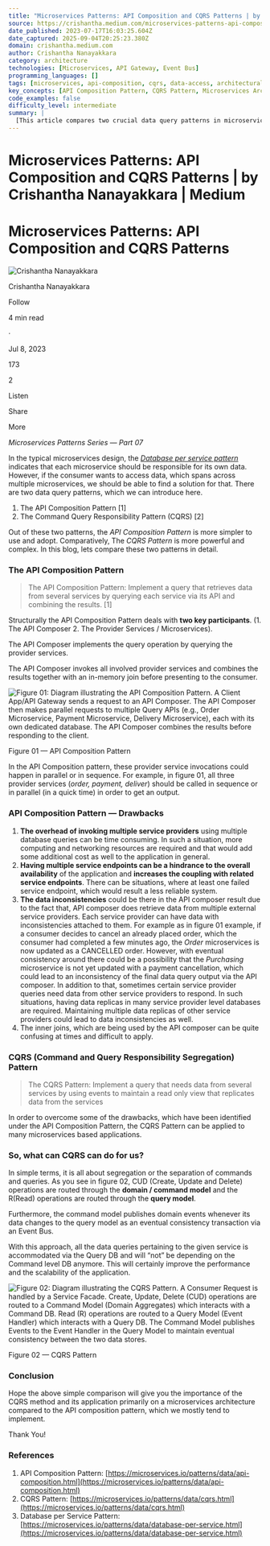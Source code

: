 ```yaml
---
title: "Microservices Patterns: API Composition and CQRS Patterns | by Crishantha Nanayakkara | Medium"
source: https://crishantha.medium.com/microservices-patterns-api-composition-pattern-27040cae5bd3
date_published: 2023-07-17T16:03:25.604Z
date_captured: 2025-09-04T20:25:23.380Z
domain: crishantha.medium.com
author: Crishantha Nanayakkara
category: architecture
technologies: [Microservices, API Gateway, Event Bus]
programming_languages: []
tags: [microservices, api-composition, cqrs, data-access, architectural-patterns, distributed-systems, event-driven, eventual-consistency, query-optimization]
key_concepts: [API Composition Pattern, CQRS Pattern, Microservices Architecture, Database per Service Pattern, Eventual Consistency, Command Query Separation, Domain Events, Event Bus]
code_examples: false
difficulty_level: intermediate
summary: |
  [This article compares two crucial data query patterns in microservices architecture: API Composition and CQRS. It begins by highlighting the challenge of accessing data across multiple services, a common scenario with the "Database per service" pattern. The API Composition pattern is introduced as a simpler approach where an API Composer queries multiple services and combines results. However, the article details its drawbacks, including performance overhead, increased coupling, and data inconsistency issues. Conversely, the CQRS pattern is presented as a more powerful solution that segregates command (CUD) and query (Read) operations, using an Event Bus to maintain a read-only view for queries. This separation enhances performance, scalability, and addresses some of the consistency challenges faced by API Composition.]
---
```

# Microservices Patterns: API Composition and CQRS Patterns | by Crishantha Nanayakkara | Medium

# Microservices Patterns: API Composition and CQRS Patterns

![Crishantha Nanayakkara](https://miro.medium.com/v2/resize:fill:64:64/1*-wTKneSqkgll9CvONKLAow.jpeg)

Crishantha Nanayakkara

Follow

4 min read

·

Jul 8, 2023

173

2

Listen

Share

More

_Microservices Patterns Series — Part 07_

In the typical microservices design, the [_Database per service pattern_](https://microservices.io/patterns/data/database-per-service.html) indicates that each microservice should be responsible for its own data. However, if the consumer wants to access data, which spans across multiple microservices, we should be able to find a solution for that. There are two data query patterns, which we can introduce here.

1.  The API Composition Pattern \[1\]
2.  The Command Query Responsibility Pattern (CQRS) \[2\]

Out of these two patterns, the _API Composition Pattern_ is more simpler to use and adopt. Comparatively, The _CQRS Pattern_ is more powerful and complex. In this blog, lets compare these two patterns in detail.

### The API Composition Pattern

> The API Composition Pattern: Implement a query that retrieves data from several services by querying each service via its API and combining the results. \[1\]

Structurally the API Composition Pattern deals with **two key participants**. (1. The API Composer 2. The Provider Services / Microservices).

The API Composer implements the query operation by querying the provider services.

The API Composer invokes all involved provider services and combines the results together with an in-memory join before presenting to the consumer.

![Figure 01: Diagram illustrating the API Composition Pattern. A Client App/API Gateway sends a request to an API Composer. The API Composer then makes parallel requests to multiple Query APIs (e.g., Order Microservice, Payment Microservice, Delivery Microservice), each with its own dedicated database. The API Composer combines the results before responding to the client.](https://miro.medium.com/v2/resize:fit:700/1*0DzTc9L1CWBJmWV07VWRsA.png)

Figure 01 — API Composition Pattern

In the API Composition pattern, these provider service invocations could happen in parallel or in sequence. For example, in figure 01, all three provider services (_order, payment, deliver_) should be called in sequence or in parallel (in a quick time) in order to get an output.

### API Composition Pattern — Drawbacks

1.  **The overhead of invoking multiple service providers** using multiple database queries can be time consuming. In such a situation, more computing and networking resources are required and that would add some additional cost as well to the application in general.
2.  **Having multiple service endpoints can be a hindrance to the overall availability** of the application and **increases the coupling with related service endpoints**. There can be situations, where at least one failed service endpoint, which would result a less reliable system.
3.  **The data inconsistencies** could be there in the API composer result due to the fact that, API composer does retrieve data from multiple external service providers. Each service provider can have data with inconsistencies attached to them. For example as in figure 01 example, if a consumer decides to cancel an already placed order, which the consumer had completed a few minutes ago, the _Order_ microservices is now updated as a CANCELLED order. However, with eventual consistency around there could be a possibility that the _Purchasing_ microservice is not yet updated with a payment cancellation, which could lead to an inconsistency of the final data query output via the API composer. In addition to that, sometimes certain service provider queries need data from other service providers to respond. In such situations, having data replicas in many service provider level databases are required. Maintaining multiple data replicas of other service providers could lead to data inconsistencies as well.
4.  The inner joins, which are being used by the API composer can be quite confusing at times and difficult to apply.

### CQRS (Command and Query Responsibility Segregation) Pattern

> The CQRS Pattern: Implement a query that needs data from several services by using events to maintain a read only view that replicates data from the services

In order to overcome some of the drawbacks, which have been identified under the API Composition Pattern, the CQRS Pattern can be applied to many microservices based applications.

### So, what can CQRS can do for us?

In simple terms, it is all about segregation or the separation of commands and queries. As you see in figure 02, CUD (Create, Update and Delete) operations are routed through the **domain / command model** and the R(Read) operations are routed through the **query model**.

Furthermore, the command model publishes domain events whenever its data changes to the query model as an eventual consistency transaction via an Event Bus.

With this approach, all the data queries pertaining to the given service is accommodated via the Query DB and will “not” be depending on the Command level DB anymore. This will certainly improve the performance and the scalability of the application.

![Figure 02: Diagram illustrating the CQRS Pattern. A Consumer Request is handled by a Service Facade. Create, Update, Delete (CUD) operations are routed to a Command Model (Domain Aggregates) which interacts with a Command DB. Read (R) operations are routed to a Query Model (Event Handler) which interacts with a Query DB. The Command Model publishes Events to the Event Handler in the Query Model to maintain eventual consistency between the two data stores.](https://miro.medium.com/v2/resize:fit:700/1*zk90MBvjf781jAQB5Mqj7A.png)

Figure 02 — CQRS Pattern

### Conclusion

Hope the above simple comparison will give you the importance of the CQRS method and its application primarily on a microservices architecture compared to the API composition pattern, which we mostly tend to implement.

Thank You!

### References

1.  API Composition Pattern: [https://microservices.io/patterns/data/api-composition.html](https://microservices.io/patterns/data/api-composition.html)
2.  CQRS Pattern: [https://microservices.io/patterns/data/cqrs.html](https://microservices.io/patterns/data/cqrs.html)
3.  Database per Service Pattern: [https://microservices.io/patterns/data/database-per-service.html](https://microservices.io/patterns/data/database-per-service.html)